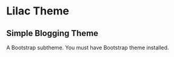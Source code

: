 

# Lilac Theme
## Simple Blogging Theme
A Bootstrap subtheme. You must have Bootstrap theme installed.